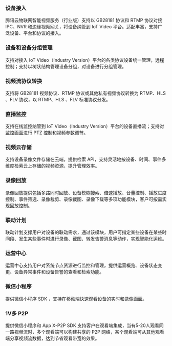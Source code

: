 
### 设备接入

腾讯云物联网智能视频服务（行业版）支持以 GB28181 协议和 RTMP 协议对接 IPC、NVR 和边缘视频网关，将设备纳管到 IoT Video 平台。适配丰富，支持广泛设备、平台和协议的接入。
### 设备和设备分组管理

支持对接入 IoT Video（Industry Version）平台的各类协议设备统一管理，远程控制；支持以树状结构管理设备分组，对设备进行分组管理。

### 视频流协议转换

支持将 GB28181 视频协议、RTMP 协议或其他私有视频协议转换为 RTMP、HLS 、FLV 协议，以 RTMP、HLS 、FLV 标准协议分发。


### 直播监控

支持在线监控纳管到 IoT Video（Industry Version）平台的设备直播流；支持对监控画面进行 PTZ 控制和视频参数调节。

### 视频云存储

支持设备录像文件存储在云端，提供检索 API，支持灵活地按设备、时间、事件多维度检索云上存储的视频资源，提升管理效率。

### 录像回放

录像回放提供包括多路同时回放、设备模糊搜索、倍速播放、音量控制、播放进度控制、事件筛选、录像裁剪、录像截图、录像下载等多项功能模块，客户可按需实现回放控制。

### 联动计划

联动计划支撑用户对设备的联动需求，通过该模块，用户可指定某些设备在某些时间段、发生某些事件时进行录像、截图、转发告警消息等动作，实现智能化运维。

### 运营中心

运营中心支持用户对系统节点资源进行监控和管理，提供运营概览、设备状态变更、设备异常事件和设备告警的查看和检索功能。




### 微信小程序

提供微信小程序 SDK ，支持在移动端快速观看设备的实时和录像画面。

### 1V多 P2P
提供微信小程序和 App X-P2P SDK 支持客户在观看端集成，当有5-20人观看同一路视频流时，多个观看端可以构建共享的 P2P 网络，某个观看端可从其他观看端分享视频流数据，达到节省观看带宽的效果。
